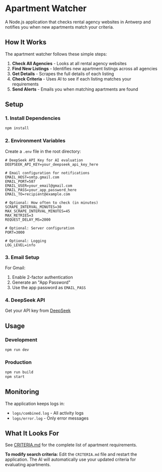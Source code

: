 # Apartment Watcher

A Node.js application that checks rental agency websites in Antwerp and notifies you when new apartments match your criteria.

## How It Works

The apartment watcher follows these simple steps:

1. **Check All Agencies** - Looks at all rental agency websites
2. **Find New Listings** - Identifies new apartment listings across all agencies
3. **Get Details** - Scrapes the full details of each listing
4. **Check Criteria** - Uses AI to see if each listing matches your requirements
5. **Send Alerts** - Emails you when matching apartments are found

## Setup

### 1. Install Dependencies

```bash
npm install
```

### 2. Environment Variables

Create a `.env` file in the root directory:

```env
# DeepSeek API Key for AI evaluation
DEEPSEEK_API_KEY=your_deepseek_api_key_here

# Email configuration for notifications
EMAIL_HOST=smtp.gmail.com
EMAIL_PORT=587
EMAIL_USER=your_email@gmail.com
EMAIL_PASS=your_app_password_here
EMAIL_TO=recipient@example.com

# Optional: How often to check (in minutes)
SCRAPE_INTERVAL_MINUTES=30
MAX_SCRAPE_INTERVAL_MINUTES=45
MAX_RETRIES=3
REQUEST_DELAY_MS=2000

# Optional: Server configuration
PORT=3000

# Optional: Logging
LOG_LEVEL=info
```

### 3. Email Setup

For Gmail:

1. Enable 2-factor authentication
2. Generate an "App Password"
3. Use the app password as `EMAIL_PASS`

### 4. DeepSeek API

Get your API key from [DeepSeek](https://platform.deepseek.com/)

## Usage

### Development

```bash
npm run dev
```

### Production

```bash
npm run build
npm start
```

## Monitoring

The application keeps logs in:

- `logs/combined.log` - All activity logs
- `logs/error.log` - Only error messages

## What It Looks For

See [CRITERIA.md](./CRITERIA.md) for the complete list of apartment requirements.

**To modify search criteria:** Edit the `CRITERIA.md` file and restart the application. The AI will automatically use your updated criteria for evaluating apartments.

